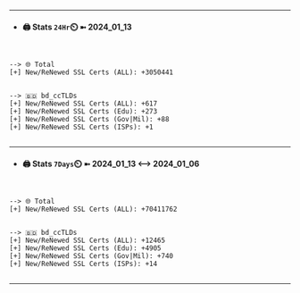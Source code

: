 

---
- #### 🖨️ **Stats** `24Hr`⏲️ ➼ 2024_01_13
```console


--> 🌐 Total
[+] New/ReNewed SSL Certs (ALL): +3050441


--> 🇧🇩 bd_ccTLDs
[+] New/ReNewed SSL Certs (ALL): +617
[+] New/ReNewed SSL Certs (Edu): +273
[+] New/ReNewed SSL Certs (Gov|Mil): +88
[+] New/ReNewed SSL Certs (ISPs): +1


```

---
- #### 🖨️ **Stats** `7Days`⏲️ ➼ 2024_01_13 <--> 2024_01_06
```console


--> 🌐 Total
[+] New/ReNewed SSL Certs (ALL): +70411762


--> 🇧🇩 bd_ccTLDs
[+] New/ReNewed SSL Certs (ALL): +12465
[+] New/ReNewed SSL Certs (Edu): +4905
[+] New/ReNewed SSL Certs (Gov|Mil): +740
[+] New/ReNewed SSL Certs (ISPs): +14


```

---

